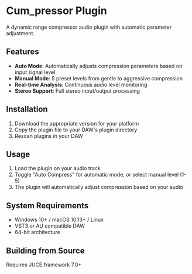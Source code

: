 # Cum_pressor Plugin

A dynamic range compressor audio plugin with automatic parameter adjustment.

## Features

- **Auto Mode**: Automatically adjusts compression parameters based on input signal level
- **Manual Mode**: 5 preset levels from gentle to aggressive compression
- **Real-time Analysis**: Continuous audio level monitoring
- **Stereo Support**: Full stereo input/output processing

## Installation

1. Download the appropriate version for your platform
2. Copy the plugin file to your DAW's plugin directory
3. Rescan plugins in your DAW

## Usage

1. Load the plugin on your audio track
2. Toggle "Auto Compress" for automatic mode, or select manual level (1-5)
3. The plugin will automatically adjust compression based on your audio

## System Requirements

- Windows 10+ / macOS 10.13+ / Linux
- VST3 or AU compatible DAW
- 64-bit architecture

## Building from Source

Requires JUCE framework 7.0+
